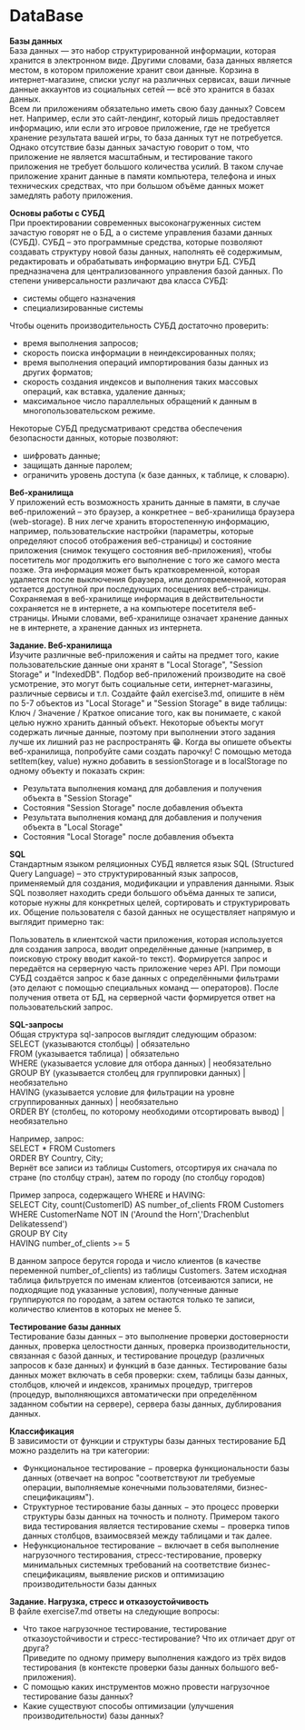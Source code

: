 # DataBase
**Базы данных**  
База данных — это набор структурированной информации, которая хранится в электронном виде. Другими словами, база данных является местом, в котором приложение хранит свои данные. Корзина в интернет-магазине, списки услуг на различных сервисах, ваши личные данные аккаунтов из социальных сетей — всё это хранится в базах данных.  
Всем ли приложениям обязательно иметь свою базу данных? Совсем нет. Например, если это сайт-лендинг, который лишь предоставляет информацию, или если это игровое приложение, где не требуется хранение результата вашей игры, то база данных тут не потребуется. Однако отсутствие базы данных зачастую говорит о том, что приложение не является масштабным, и тестирование такого приложения не требует большого количества усилий. В таком случае приложение хранит данные в памяти компьютера, телефона и иных технических средствах, что при большом объёме данных может замедлять работу приложения.  

**Основы работы с СУБД**  
При проектировании современных высоконагруженных систем зачастую говорят не о БД, а о системе управления базами данных (СУБД). СУБД – это программные средства, которые позволяют создавать структуру новой базы данных, наполнять её содержимым, редактировать и обрабатывать информацию внутри БД. СУБД предназначена для централизованного управления базой данных.
По степени универсальности различают два класса СУБД:  

- системы общего назначения
- специализированные системы  

Чтобы оценить производительность СУБД достаточно проверить:  

- время выполнения запросов;  
- скорость поиска информации в неиндексированных полях;  
- время выполнения операций импортирования базы данных из других форматов;  
- скорость создания индексов и выполнения таких массовых операций, как вставка, удаление данных;  
- максимальное число параллельных обращений к данным в многопользовательском режиме.  

Некоторые СУБД предусматривают средства обеспечения безопасности данных, которые позволяют:  

- шифровать данные;  
- защищать данные паролем;  
- ограничить уровень доступа (к базе данных, к таблице, к словарю).  

**Веб-хранилища**    
У приложений есть возможность хранить данные в памяти, в случае веб-приложений – это браузер, а конкретнее – веб-хранилища браузера (web-storage). В них легче хранить второстепенную информацию, например, пользовательские настройки (параметры, которые определяют способ отображения веб-страницы) и состояние приложения (снимок текущего состояния веб-приложения), чтобы посетитель мог продолжить его выполнение с того же самого места позже. Эта информация может быть кратковременной, которая удаляется после выключения браузера, или долговременной, которая остается доступной при последующих посещениях веб-страницы.
Сохраняемая в веб-хранилище информация в действительности сохраняется не в интернете, а на компьютере посетителя веб-страницы. Иными словами, веб-хранилище означает хранение данных не в интернете, а хранение данных из интернета.  

**Задание. Веб-хранилища**  
Изучите различные веб-приложения и сайты на предмет того, какие пользовательские данные они хранят в "Local Storage", "Session Storage" и "IndexedDB". Подбор веб-приложений производите на своё усмотрение, это могут быть социальные сети, интернет-магазины, различные сервисы и т.п. Создайте файл exercise3.md, опишите в нём по 5-7 объектов из "Local Storage" и "Session Storage" в виде таблицы: Ключ / Значение / Краткое описание того, как вы понимаете, с какой целью нужно хранить данный объект. Некоторые объекты могут содержать личные данные, поэтому при выполнении этого задания лучше их лишний раз не распространять 😁.
Когда вы опишете объекты веб-хранилища, попробуйте сами создать парочку! С помощью метода setItem(key, value) нужно добавить в sessionStorage и в localStorage по одному объекту и показать скрин:    
- Результата выполнения команд для добавления и получения объекта в "Session Storage"  
- Состояния "Session Storage" после добавления объекта  
- Результата выполнения команд для добавления и получения объекта в "Local Storage"  
- Состояния "Local Storage" после добавления объекта  

**SQL**  
Стандартным языком реляционных СУБД является язык SQL (Structured Query Language) – это структурированный язык запросов, применяемый для создания, модификации и управления данными. Язык SQL позволяет находить среди большого объёма данных те записи, которые нужны для конкретных целей, сортировать и структурировать их.
Общение пользователя с базой данных не осуществляет напрямую и выглядит примерно так:

Пользователь в клиентской части приложения, которая используется для создания запроса, вводит определённые данные (например, в поисковую строку вводит какой-то текст).
Формируется запрос и передаётся на серверную часть приложение через API.
При помощи СУБД создаётся запрос к базе данных с определёнными фильтрами (это делают с помощью специальных команд — операторов).
После получения ответа от БД, на серверной части формируется ответ на пользовательский запрос.  

**SQL-запросы**  
Общая структура sql-запросов выглядит следующим образом:  
SELECT (указываются столбцы) | обязательно  
FROM (указывается таблица) | обязательно   
WHERE (указывается условие для отбора данных) | необязательно  
GROUP BY (указывается столбец для группировки данных) | необязательно  
HAVING (указывается условие для фильтрации на уровне сгруппированных данных) | необязательно  
ORDER BY (столбец, по которому необходими отсортировать вывод) | необязательно  

Например, запрос:  
SELECT * FROM Customers  
ORDER BY Country, City;  
Вернёт все записи из таблицы Customers, отсортируя их сначала по стране (по столбцу стран), затем по городу (по столбцу городов)  

Пример запроса, содержащего WHERE и HAVING:  
SELECT City, count(CustomerID) AS number_of_clients FROM Customers  
WHERE CustomerName NOT IN ('Around the Horn','Drachenblut Delikatessend')  
GROUP BY City  
HAVING number_of_clients >= 5   

В данном запросе берутся города и число клиентов (в качестве переменной number_of_clients) из таблицы Customers. Затем исходная таблица фильтруется по именам клиентов (отсеиваются записи, не подходящие под указанные условия), полученные данные группируются по городам, а затем остаются только те записи, количество клиентов в которых не менее 5.  

**Тестирование базы данных**  
Тестирование базы данных – это выполнение проверки достоверности данных, проверка целостности данных, проверка производительности, связанная с базой данных, и тестирование процедур (различных запросов к базе данных) и функций в базе данных. Тестирование базы данных может включать в себя проверки: схем, таблицы базы данных, столбцов, ключей и индексов, хранимых процедур, триггеров (процедур, выполняющихся автоматически при определённом заданном событии на сервере), сервера базы данных, дублирования данных.  

**Классификация**  
В зависимости от функции и структуры базы данных тестирование БД можно разделить на три категории:  

- Функциональное тестирование − проверка функциональности базы данных (отвечает на вопрос "соответствуют ли требуемые операции, выполняемые конечными пользователями, бизнес-спецификациям").  
- Структурное тестирование базы данных − это процесс проверки структуры базы данных на точность и полноту. Примером такого вида тестирования является тестирование схемы − проверка типов данных столбцов, взаимосвязей между таблицами и так далее.  
- Нефункциональное тестирование − включает в себя выполнение нагрузочного тестирования, стресс-тестирование, проверку минимальных системных требований на соответствие бизнес-спецификациям, выявление рисков и оптимизацию производительности базы данных
  
**Задание. Нагрузка, стресс и отказоустойчивость**  
В файле exercise7.md ответы на следующие вопросы:  

- Что такое нагрузочное тестирование, тестирование отказоустойчивости и стресс-тестирование? Что их отличает друг от друга?  
Приведите по одному примеру выполнения каждого из трёх видов тестирования (в контексте проверки базы данных большого веб-приложения).  
- С помощью каких инструментов можно провести нагрузочное тестирование базы данных?  
- Какие существуют способы оптимизации (улучшения производительности) базы данных?  
